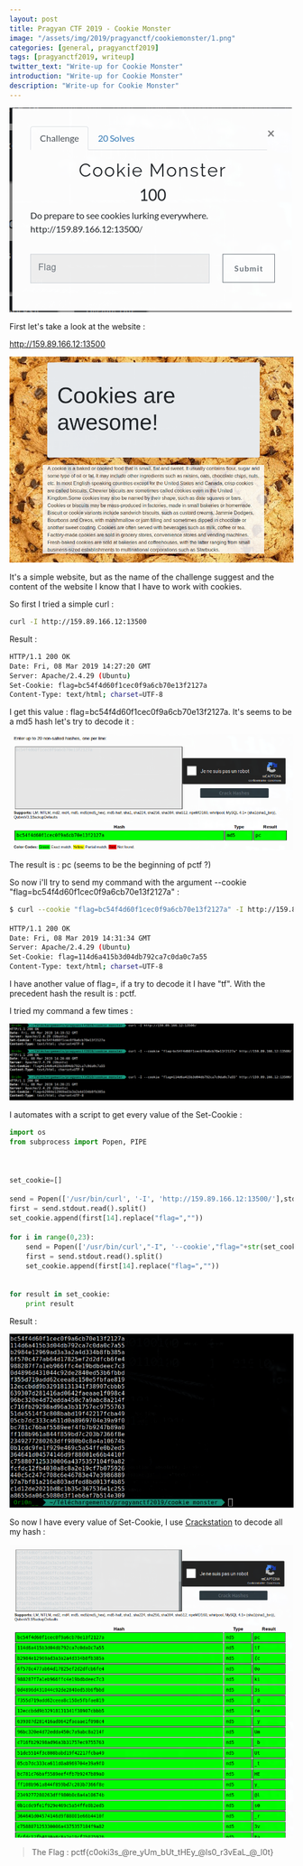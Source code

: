 ```yaml
---
layout: post
title: Pragyan CTF 2019 - Cookie Monster
image: "/assets/img/2019/pragyanctf/cookiemonster/1.png"
categories: [general, pragyanctf2019]
tags: [pragyanctf2019, writeup]
twitter_text: "Write-up for Cookie Monster"
introduction: "Write-up for Cookie Monster"
description: "Write-up for Cookie Monster"
---
```


![](/assets/img/2019/pragyanctf/cookiemonster/1.png)

First let's take a look at the website :

http://159.89.166.12:13500

![](/assets/img/2019/pragyanctf/cookiemonster/2.png)

It's a simple website, but as the name of the challenge suggest and the content of the website I know that I have to work with cookies.

So first I tried a simple curl :

```bash
curl -I http://159.89.166.12:13500
```

Result :

```bash
HTTP/1.1 200 OK
Date: Fri, 08 Mar 2019 14:27:20 GMT
Server: Apache/2.4.29 (Ubuntu)
Set-Cookie: flag=bc54f4d60f1cec0f9a6cb70e13f2127a
Content-Type: text/html; charset=UTF-8

```

I get this value : flag=bc54f4d60f1cec0f9a6cb70e13f2127a. It's seems to be a md5 hash let's try to decode it :

![](/assets/img/2019/pragyanctf/cookiemonster/3.png)

The result is : pc (seems to be the beginning of pctf ?)

So now i'll try to send my command with the argument --cookie "flag=bc54f4d60f1cec0f9a6cb70e13f2127a" :

```bash
$ curl --cookie "flag=bc54f4d60f1cec0f9a6cb70e13f2127a" -I http://159.89.166.12:13500

HTTP/1.1 200 OK
Date: Fri, 08 Mar 2019 14:31:34 GMT
Server: Apache/2.4.29 (Ubuntu)
Set-Cookie: flag=114d6a415b3d04db792ca7c0da0c7a55
Content-Type: text/html; charset=UTF-8
```
I have another value of flag=, if a try to decode it I have "tf". With the precedent hash the result is : pctf. 

I tried my command a few times :

![](/assets/img/2019/pragyanctf/cookiemonster/4.png)

I automates with a script to get every value of the Set-Cookie :

```python
import os
from subprocess import Popen, PIPE



set_cookie=[]

send = Popen(['/usr/bin/curl', '-I', 'http://159.89.166.12:13500/'],stdout=PIPE)
first = send.stdout.read().split()
set_cookie.append(first[14].replace("flag=",""))

for i in range(0,23):
	send = Popen(['/usr/bin/curl',"-I", '--cookie',"flag="+str(set_cookie[i]), 'http://159.89.166.12:13500/'],stdout=PIPE)
	first = send.stdout.read().split()
	set_cookie.append(first[14].replace("flag=",""))
    

for result in set_cookie:
	print result
```
Result :

![](/assets/img/2019/pragyanctf/cookiemonster/5.png)

So now I have every value of Set-Cookie, I use [Crackstation](https://crackstation.net/) to decode all my hash :

![](/assets/img/2019/pragyanctf/cookiemonster/6.png)

> The Flag : pctf{c0oki3s_@re_yUm_bUt_tHEy_@ls0_r3vEaL_@_l0t}

